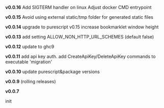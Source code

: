 __v0.0.16__
Add SIGTERM handler on linux
Adjust docker CMD entrypoint 

__v0.0.15__
Avoid using external static/tmp folder for generated static files

__v0.0.14__
upgrade to purescript v0.15
increase bookmarklet window height

__v0.0.13__
add setting ALLOW_NON_HTTP_URL_SCHEMES (default false)

__v0.0.12__
update to ghc9

__v0.0.11__
add api key auth. 
add CreateApiKey/DeleteApiKey commands to executable 'migration' 

__v0.0.10__
update purescript&package versions

__v0.0.9__
(rolling releases)

__v0.0.7__

init
